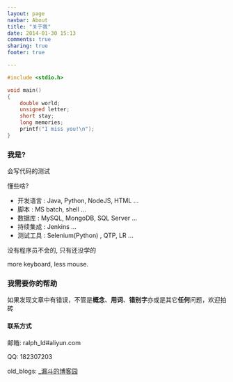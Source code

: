 ```yaml
---
layout: page
navbar: About
title: "关于我"
date: 2014-01-30 15:13
comments: true
sharing: true
footer: true

---
```


```c just a segment
#include <stdio.h>

void main()
{
	double world;
	unsigned letter;
	short stay;
	long memories;
	printf("I miss you!\n");
}
```

### 我是?
会写代码的测试

懂些啥?    

* 开发语言 : Java, Python, NodeJS, HTML ...    
* 脚本     : MS batch, shell ...
* 数据库   : MySQL, MongoDB, SQL Server ...    
* 持续集成 : Jenkins ...    
* 测试工具 : Selenium(Python) , QTP, LR ...

没有程序员不会的, 只有还没学的

more keyboard, less mouse.

### 我需要你的帮助
如果发现文章中有错误，不管是**概念**、**用词**、**错别字**亦或是其它**任何**问题，欢迎拍砖

#### 联系方式
邮箱: ralph\_ld#aliyun.com

QQ: 182307203

old\_blogs: [\_漏斗的博客园](http://www.cnblogs.com/Ralph-Wang/)

